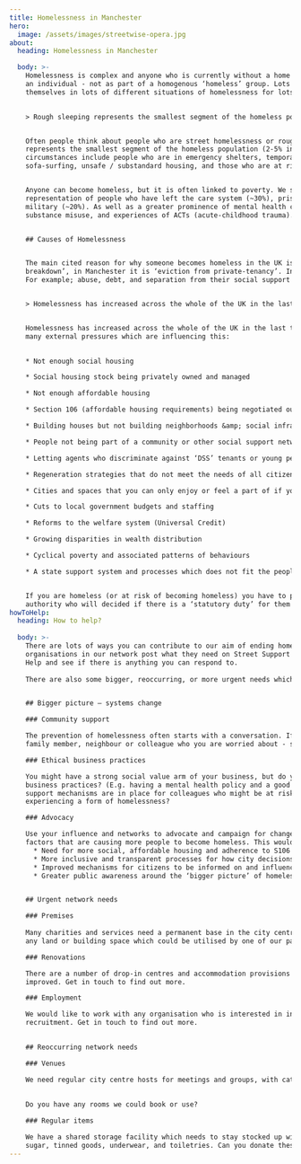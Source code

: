 ```yaml
---
title: Homelessness in Manchester
hero:
  image: /assets/images/streetwise-opera.jpg
about:
  heading: Homelessness in Manchester

  body: >-
    Homelessness is complex and anyone who is currently without a home should be viewed as
    an individual - not as part of a homogenous ‘homeless’ group. Lots of different people find
    themselves in lots of different situations of homelessness for lots of different reasons.

    
    > Rough sleeping represents the smallest segment of the homeless population.


    Often people think about people who are street homelessness or rough sleeping, but this
    represents the smallest segment of the homeless population (2-5% in Manchester). Other
    circumstances include people who are in emergency shelters, temporary accommodation,
    sofa-surfing, unsafe / substandard housing, and those who are at risk of being homeless.


    Anyone can become homeless, but it is often linked to poverty. We see a higher
    representation of people who have left the care system (~30%), prison system (~20%), and
    military (~20%). As well as a greater prominence of mental health conditions (~70%),
    substance misuse, and experiences of ACTs (acute-childhood trauma).


    ## Causes of Homelessness


    The main cited reason for why someone becomes homeless in the UK is ‘relationship
    breakdown’, in Manchester it is ‘eviction from private-tenancy’. In reality, there are often several compounding factors which lead to someone being in a situation of homelessness.
    For example; abuse, debt, and separation from their social support networks.


    > Homelessness has increased across the whole of the UK in the last ten years.


    Homelessness has increased across the whole of the UK in the last ten years and there are
    many external pressures which are influencing this:

    
    * Not enough social housing

    * Social housing stock being privately owned and managed

    * Not enough affordable housing

    * Section 106 (affordable housing requirements) being negotiated out of privately

    * Building houses but not building neighborhoods &amp; social infrastructure

    * People not being part of a community or other social support networks

    * Letting agents who discriminate against ‘DSS’ tenants or young people

    * Regeneration strategies that do not meet the needs of all citizens

    * Cities and spaces that you can only enjoy or feel a part of if you have money

    * Cuts to local government budgets and staffing

    * Reforms to the welfare system (Universal Credit)

    * Growing disparities in wealth distribution

    * Cyclical poverty and associated patterns of behaviours

    * A state support system and processes which does not fit the people it is for


    If you are homeless (or at risk of becoming homeless) you have to present at your local
    authority who will decided if there is a ‘statutory duty’ for them to support you.
howToHelp:
  heading: How to help?
  
  body: >-
    There are lots of ways you can contribute to our aim of ending homelessness. The
    organisations in our network post what they need on Street Support – have a look on Give
    Help and see if there is anything you can respond to. 
    
    There are also some bigger, reoccurring, or more urgent needs which you might be able to help with. If you can help, please contact [dee@streetsupport.net](mailto:dee@streetsupport.net).


    ## Bigger picture – systems change

    ### Community support

    The prevention of homelessness often starts with a conversation. If there is a friend,
    family member, neighbour or colleague who you are worried about - speak up.

    ### Ethical business practices

    You might have a strong social value arm of your business, but do you follow ethical
    business practices? (E.g. having a mental health policy and a good pay ratio). What
    support mechanisms are in place for colleagues who might be at risk of, or
    experiencing a form of homelessness?

    ### Advocacy

    Use your influence and networks to advocate and campaign for change on the wider
    factors that are causing more people to become homeless. This would include:
      * Need for more social, affordable housing and adherence to S106
      * More inclusive and transparent processes for how city decisions are made
      * Improved mechanisms for citizens to be informed on and influence policy
      * Greater public awareness around the ‘bigger picture’ of homelessness


    ## Urgent network needs

    ### Premises
    
    Many charities and services need a permanent base in the city centre. Do you have
    any land or building space which could be utilised by one of our partners?

    ### Renovations

    There are a number of drop-in centres and accommodation provisions that could be
    improved. Get in touch to find out more.

    ### Employment

    We would like to work with any organisation who is interested in inclusive
    recruitment. Get in touch to find out more.

  
    ## Reoccurring network needs

    ### Venues

    We need regular city centre hosts for meetings and groups, with catering if possible.
    
    
    Do you have any rooms we could book or use?

    ### Regular items

    We have a shared storage facility which needs to stay stocked up with coffee, tea,
    sugar, tinned goods, underwear, and toiletries. Can you donate these items?
---
```


